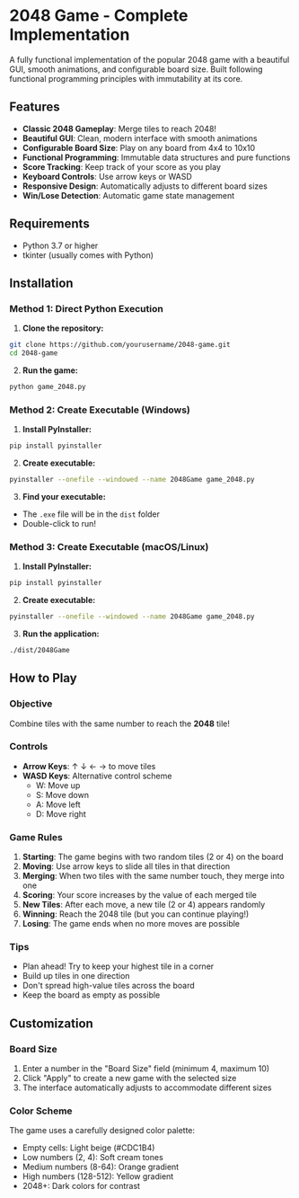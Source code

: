 # 2048 Game - Complete Implementation

A fully functional implementation of the popular 2048 game with a beautiful GUI, smooth animations, and configurable board size. Built following functional programming principles with immutability at its core.

## Features

- **Classic 2048 Gameplay**: Merge tiles to reach 2048!
- **Beautiful GUI**: Clean, modern interface with smooth animations
- **Configurable Board Size**: Play on any board from 4x4 to 10x10
- **Functional Programming**: Immutable data structures and pure functions
- **Score Tracking**: Keep track of your score as you play
- **Keyboard Controls**: Use arrow keys or WASD
- **Responsive Design**: Automatically adjusts to different board sizes
- **Win/Lose Detection**: Automatic game state management

## Requirements

- Python 3.7 or higher
- tkinter (usually comes with Python)

##  Installation

### Method 1: Direct Python Execution

1. **Clone the repository:**
```bash
git clone https://github.com/yourusername/2048-game.git
cd 2048-game
```

2. **Run the game:**
```bash
python game_2048.py
```

### Method 2: Create Executable (Windows)

1. **Install PyInstaller:**
```bash
pip install pyinstaller
```

2. **Create executable:**
```bash
pyinstaller --onefile --windowed --name 2048Game game_2048.py
```

3. **Find your executable:**
- The `.exe` file will be in the `dist` folder
- Double-click to run!

### Method 3: Create Executable (macOS/Linux)

1. **Install PyInstaller:**
```bash
pip install pyinstaller
```

2. **Create executable:**
```bash
pyinstaller --onefile --windowed --name 2048Game game_2048.py
```

3. **Run the application:**
```bash
./dist/2048Game
```

## How to Play

### Objective
Combine tiles with the same number to reach the **2048** tile!

### Controls
- **Arrow Keys**: ↑ ↓ ← → to move tiles
- **WASD Keys**: Alternative control scheme
  - W: Move up
  - S: Move down
  - A: Move left
  - D: Move right

### Game Rules

1. **Starting**: The game begins with two random tiles (2 or 4) on the board
2. **Moving**: Use arrow keys to slide all tiles in that direction
3. **Merging**: When two tiles with the same number touch, they merge into one
4. **Scoring**: Your score increases by the value of each merged tile
5. **New Tiles**: After each move, a new tile (2 or 4) appears randomly
6. **Winning**: Reach the 2048 tile (but you can continue playing!)
7. **Losing**: The game ends when no more moves are possible

### Tips
- Plan ahead! Try to keep your highest tile in a corner
- Build up tiles in one direction
- Don't spread high-value tiles across the board
- Keep the board as empty as possible

## Customization

### Board Size
1. Enter a number in the "Board Size" field (minimum 4, maximum 10)
2. Click "Apply" to create a new game with the selected size
3. The interface automatically adjusts to accommodate different sizes

### Color Scheme
The game uses a carefully designed color palette:
- Empty cells: Light beige (#CDC1B4)
- Low numbers (2, 4): Soft cream tones
- Medium numbers (8-64): Orange gradient
- High numbers (128-512): Yellow gradient
- 2048+: Dark colors for contrast
